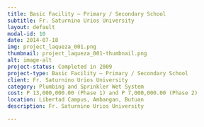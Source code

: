 ```yaml
---
title: Basic Facility – Primary / Secondary School
subtitle: Fr. Saturnino Urios University
layout: default
modal-id: 10
date: 2014-07-18
img: project_laqueza_001.png
thumbnail: project_laqueza_001-thumbnail.png
alt: image-alt
project-status: Completed in 2009
project-type: Basic Facility – Primary / Secondary School
client: Fr. Saturnino Urios University
category: Plumbing and Sprinkler Wet System
cost: P 13,000,000.00 (Phase 1) and P 7,000,000.00 (Phase 2)
location: Libertad Campus, Ambangan, Butuan
description: Fr. Saturnino Urios University

---
```

